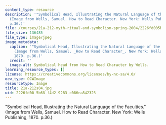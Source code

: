 ```yaml
---
content_type: resource
description: '"Symbolical Head, Illustrating the Natural Language of the Faculties."
  (Image from Wells, Samuel. How to Read Character. New York: Wells Publishing, 1870.
  p.36.)'
file: /courses/21a-212-myth-ritual-and-symbolism-spring-2004/2226fd005b68f4d29283c086ea842323_21a-212s04.jpg
file_size: 136485
file_type: image/jpeg
image_metadata:
  caption: '"Symbolical Head, Illustrating the Natural Language of the Faculties."
    (Image from Wells, Samuel. _How to Read Character_. New York: Wells Publishing,
    1870. p.36.)'
  credit: ''
  image-alt: Symbolical head from How to Read Character by Wells.
learning_resource_types: []
license: https://creativecommons.org/licenses/by-nc-sa/4.0/
ocw_type: OCWImage
resourcetype: Image
title: 21a-212s04.jpg
uid: 2226fd00-5b68-f4d2-9283-c086ea842323
---
```

"Symbolical Head, Illustrating the Natural Language of the Faculties." (Image from Wells, Samuel. How to Read Character. New York: Wells Publishing, 1870. p.36.)